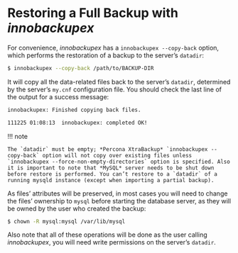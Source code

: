 # Restoring a Full Backup with *innobackupex*

For convenience, *innobackupex* has a `innobackupex --copy-back` option,
which performs the restoration of a backup to the server’s `datadir`:

```bash
$ innobackupex --copy-back /path/to/BACKUP-DIR
```

It will copy all the data-related files back to the server’s `datadir`,
determined by the server’s `my.cnf` configuration file. You should check
the last line of the output for a success message:

```default
innobackupex: Finished copying back files.

111225 01:08:13  innobackupex: completed OK!
```

!!! note

    The `datadir` must be empty; *Percona XtraBackup* `innobackupex --copy-back` option will not copy over existing files unless `innobackupex --force-non-empty-directories` option is specified. Also it is important to note that *MySQL* server needs to be shut down before restore is performed. You can’t restore to a `datadir` of a running mysqld instance (except when importing a partial backup).

As files’ attributes will be preserved, in most cases you will need to change
the files’ ownership to `mysql` before starting the database server, as they
will be owned by the user who created the backup:

```bash
$ chown -R mysql:mysql /var/lib/mysql
```

Also note that all of these operations will be done as the user calling
*innobackupex*, you will need write permissions on the server’s `datadir`.
